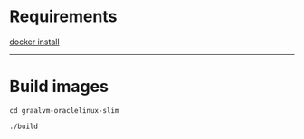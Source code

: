 # Requirements


[docker install ](https://www.docker.com/products/docker-desktop)

---

# Build images

```shell script
cd graalvm-oraclelinux-slim
```

```shell script
./build
```
